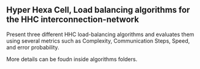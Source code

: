 ## Hyper Hexa Cell, Load balancing algorithms for the HHC interconnection-network
Present three different HHC load-balancing algorithms and evaluates them using several metrics such as Complexity, Communication Steps, Speed, and error probability. 

More details can be foudn inside algorithms folders.
